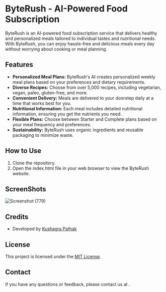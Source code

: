 # ByteRush - AI-Powered Food Subscription

ByteRush is an AI-powered food subscription service that delivers healthy and personalized meals tailored to individual tastes and nutritional needs. With ByteRush, you can enjoy hassle-free and delicious meals every day without worrying about cooking or meal planning.

## Features

- **Personalized Meal Plans:** ByteRush's AI creates personalized weekly meal plans based on your preferences and dietary requirements.
- **Diverse Recipes:** Choose from over 5,000 recipes, including vegetarian, vegan, paleo, gluten-free, and more.
- **Convenient Delivery:** Meals are delivered to your doorstep daily at a time that works best for you.
- **Nutritional Information:** Each meal includes detailed nutritional information, ensuring you get the nutrients you need.
- **Flexible Plans:** Choose between Starter and Complete plans based on your meal frequency and preferences.
- **Sustainability:** ByteRush uses organic ingredients and reusable packaging to minimize waste.

## How to Use

1. Clone the repository.
2. Open the index.html file in your web browser to view the ByteRush website.

## ScreenShots
![Screenshot (779)](https://github.com/kushagra497/BiteRush/assets/125078546/e2829d76-1d00-446f-a40a-332a1bf14a10)

## Credits

- Developed by [Kushagra Pathak](https://github.com/kushagra497)


## License

This project is licensed under the [MIT License](LICENSE.md).

## Contact

If you have any questions or feedback, please contact us at [](mailto:kushagrapathak497@gmail.com).
